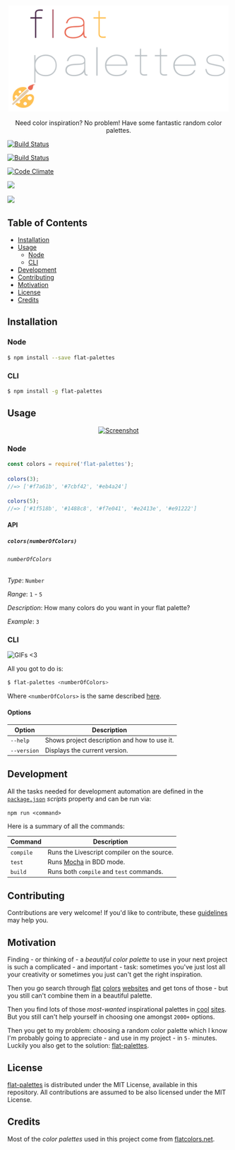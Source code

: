 <p align="center">
  <a href="">
    <img alt="Logo" src="logo.png" width="500px">
  </a>
</p>

<p align="center">
  Need color inspiration? No problem! Have some fantastic random color palettes.
</p>

<p align="center">

  <a href="https://codeship.com/projects/"><img alt="Build Status" src="https://codeship.com/projects//status?branch=master"></a>

  <a href="https://travis-ci.org/mabrasil/flat-palettes"><img alt="Build Status" src="https://travis-ci.org/mabrasil/flat-palettes.svg?branch=master"></a>

  <a href="https://codeclimate.com/github/mabrasil/flat-palettes"><img alt="Code Climate" src="https://codeclimate.com/github/mabrasil/flat-palettes/badges/gpa.svg"/></a>

  <a href="https://david-dm.org/mabrasil/flat-palettes" title="Dependency status"><img src="https://david-dm.org/mabrasil/flat-palettes.svg"/></a>

  <a href="https://david-dm.org/mabrasil/flat-palettes#info=devDependencies" title="devDependency status"><img src="https://david-dm.org/mabrasil/flat-palettes/dev-status.svg"/></a>

</p>

## Table of Contents

- [Installation](#installation)
- [Usage](#usage)
  - [Node](#node)
  - [CLI](#cli)
- [Development](#development)
- [Contributing](#contributing)
- [Motivation](#motivation)
- [License](#license)
- [Credits](#credits)

## Installation

### Node

```sh
$ npm install --save flat-palettes
```

### CLI

```sh
$ npm install -g flat-palettes
```

## Usage

<p align="center">
  <a href="">
    <img alt="Screenshot" src="" width="900px">
  </a>
</p>

### Node

```js
const colors = require('flat-palettes');

colors(3);
//=> ['#f7a61b', '#7cbf42', '#eb4a24']

colors(5);
//=> ['#1f518b', '#1488c8', '#f7e041', '#e2413e', '#e91222']
```

#### API

##### `colors(numberOfColors)`

###### `numberOfColors`

*Type*: `Number`

*Range*: `1` - `5`

*Description*: How many colors do you want in your flat palette?

*Example*: `3`

### CLI

![GIFs <3]()

All you got to do is:

```sh
$ flat-palettes <numberOfColors>
```

Where `<numberOfColors>` is the same described [here](#numberofcolors).

#### Options

| **Option**  |               **Description**                |
|-------------|----------------------------------------------|
| `--help`    | Shows project description and how to use it. |
| `--version` | Displays the current version.                |

## Development

All the tasks needed for development automation are defined in the
[`package.json`](package.json) *scripts* property and can be run via:

`npm run <command>`

Here is a summary of all the commands:

|  **Command**  |                 **Description**                 |
|---------------|-------------------------------------------------|
| `compile`     | Runs the Livescript compiler on the source.     |
| `test`        | Runs [Mocha](https://mochajs.org/) in BDD mode. |
| `build`       | Runs both `compile` and `test` commands.        |

## Contributing

Contributions are very welcome! If you'd like to contribute, these
[guidelines](CONTRIBUTING.md) may help you.

## Motivation

Finding - or thinking of - a *beautiful color palette* to use in your next
project is such a complicated - and important - task: sometimes you've just
lost all your creativity or sometimes you just can't get the right inspiration.

Then you go search through [flat](http://flatuicolors.com/)
[colors](http://www.flatuicolorpicker.com/)
[websites](http://www.flatcolorsui.com/) and get tons of those - but you still
can't combine them in a beautiful palette.

Then you find lots of those *most-wanted* inspirational palettes in
[cool](http://flatcolors.net/palettes)
[sites](http://www.dtelepathy.com/blog/inspiration/24-flat-designs-with-compelling-color-palettes).
But you still can't help yourself in choosing one amongst `2000+` options.

Then you get to my problem: choosing a random color palette which I know I'm
probably going to appreciate - and use in my project - in `5-` minutes. Luckily
you also get to the solution:
[flat-palettes](https://github.com/mabrasil/flat-palettes).

## License

[flat-palettes](https://github.com/mabrasil/flat-palettes) is distributed under
the MIT License, available in this repository. All contributions are assumed to
be also licensed under the MIT License.

## Credits

Most of the *color palettes* used in this project come from
[flatcolors.net](http://flatcolors.net/).
